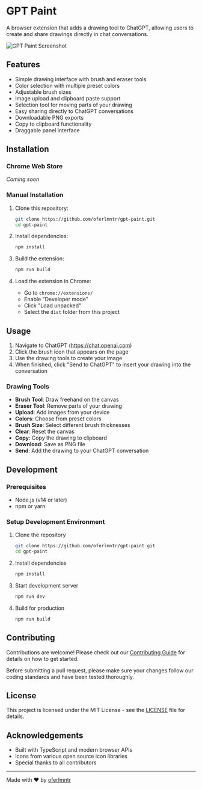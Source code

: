 # GPT Paint

A browser extension that adds a drawing tool to ChatGPT, allowing users to create and share drawings directly in chat conversations.

![GPT Paint Screenshot](https://github.com/oferlmntr/gpt-paint/raw/main/screenshots/main-interface.png)

## Features

- Simple drawing interface with brush and eraser tools
- Color selection with multiple preset colors
- Adjustable brush sizes
- Image upload and clipboard paste support
- Selection tool for moving parts of your drawing
- Easy sharing directly to ChatGPT conversations
- Downloadable PNG exports
- Copy to clipboard functionality
- Draggable panel interface

## Installation

### Chrome Web Store
_Coming soon_

### Manual Installation

1. Clone this repository:
   ```bash
   git clone https://github.com/oferlmntr/gpt-paint.git
   cd gpt-paint
   ```

2. Install dependencies:
   ```bash
   npm install
   ```

3. Build the extension:
   ```bash
   npm run build
   ```

4. Load the extension in Chrome:
   - Go to `chrome://extensions/`
   - Enable "Developer mode"
   - Click "Load unpacked"
   - Select the `dist` folder from this project

## Usage

1. Navigate to ChatGPT (https://chat.openai.com)
2. Click the brush icon that appears on the page
3. Use the drawing tools to create your image
4. When finished, click "Send to ChatGPT" to insert your drawing into the conversation

### Drawing Tools

- **Brush Tool**: Draw freehand on the canvas
- **Eraser Tool**: Remove parts of your drawing
- **Upload**: Add images from your device
- **Colors**: Choose from preset colors
- **Brush Size**: Select different brush thicknesses
- **Clear**: Reset the canvas
- **Copy**: Copy the drawing to clipboard
- **Download**: Save as PNG file
- **Send**: Add the drawing to your ChatGPT conversation

## Development

### Prerequisites

- Node.js (v14 or later)
- npm or yarn

### Setup Development Environment

1. Clone the repository
   ```bash
   git clone https://github.com/oferlmntr/gpt-paint.git
   cd gpt-paint
   ```

2. Install dependencies
   ```bash
   npm install
   ```

3. Start development server
   ```bash
   npm run dev
   ```

4. Build for production
   ```bash
   npm run build
   ```

## Contributing

Contributions are welcome! Please check out our [Contributing Guide](CONTRIBUTING.md) for details on how to get started.

Before submitting a pull request, please make sure your changes follow our coding standards and have been tested thoroughly.

## License

This project is licensed under the MIT License - see the [LICENSE](LICENSE) file for details.

## Acknowledgements

- Built with TypeScript and modern browser APIs
- Icons from various open source icon libraries
- Special thanks to all contributors

---

Made with ❤️ by [oferlmntr](https://github.com/oferlmntr) 